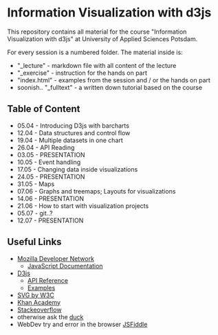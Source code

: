 # Information Visualization with d3js

This repository contains all material for the course "Information Visualization with d3js" at University of Applied Sciences Potsdam.

For every session is a numbered folder. The material inside is:
* "_lecture" - markdown file with all content of the lecture 
* "_exercise" - instruction for the hands on part
* "index.html" - examples from the session and / or the hands on part
* soonish.. "_fulltext" - a written down tutorial based on the course

## Table of Content

* 05.04 - Introducing D3js with barcharts
* 12.04 - Data structures and control flow
* 19.04 - Multiple datasets in one chart
* 26.04 - API Reading
* 03.05 - PRESENTATION
* 10.05 - Event handling
* 17.05 - Changing data inside visualizations
* 24.05 - PRESENTATION
* 31.05 - Maps
* 07.06 - Graphs and treemaps; Layouts for visualizations
* 14.06 - PRESENTATION
* 21.06 - How to start with visualization projects
* 05.07 - git..?
* 12.07 - PRESENTATION

## Useful Links
* [Mozilla Developer Network](https://developer.mozilla.org/en-US/)
	- [JavaScript Documentation](https://developer.mozilla.org/en-US/docs/Web/JavaScript)
* [D3js](https://d3js.org/)
	- [API Reference](https://github.com/d3/d3/blob/master/API.md)
	- [Examples](https://github.com/d3/d3/wiki/Gallery)
* [SVG by W3C](https://www.w3.org/TR/SVG/) 
* [Khan Academy](https://www.khanacademy.org/computing/computer-programming)
* [Stackeoverflow](http://stackoverflow.com/)
* otherwise ask the [duck](https://duckduckgo.com/)
* WebDev try and error in the browser [JSFiddle](http://jsfiddle.net/)